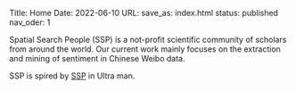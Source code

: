 Title: Home
Date: 2022-06-10
URL:
save_as: index.html
status: published
nav_oder: 1



Spatial Search People (SSP) is a not-profit scientific community of scholars from around the world. Our current work mainly focuses on the extraction and mining of sentiment in Chinese Weibo data.

SSP is spired by [SSP](https://ultra.fandom.com/wiki/SSP_(Something_Search_People)) in Ultra man.